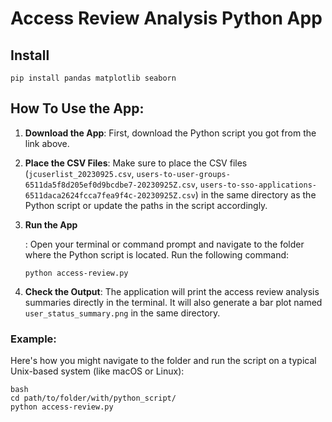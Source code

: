 # Access Review Analysis Python App

## Install

`pip install pandas matplotlib seaborn`

## How To Use the App:

1. **Download the App**: First, download the Python script you got from the link above.

2. **Place the CSV Files**: Make sure to place the CSV files (`jcuserlist_20230925.csv`, `users-to-user-groups-6511da5f8d205ef0d9bcdbe7-20230925Z.csv`, `users-to-sso-applications-6511daca2624fcca7fea9f4c-20230925Z.csv`) in the same directory as the Python script or update the paths in the script accordingly.

3. **Run the App**

   : Open your terminal or command prompt and navigate to the folder where the Python script is located. Run the following command:

   ```
   python access-review.py
   ```

4. **Check the Output**: The application will print the access review analysis summaries directly in the terminal. It will also generate a bar plot named `user_status_summary.png` in the same directory.

### Example:

Here's how you might navigate to the folder and run the script on a typical Unix-based system (like macOS or Linux):

```
bash
cd path/to/folder/with/python_script/
python access-review.py
```


